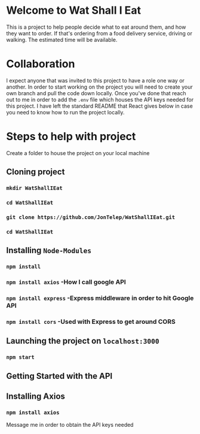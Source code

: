 # Welcome to Wat Shall I Eat
This is a project to help people decide what to eat around them, and how they want to order. If that's ordering from a food delivery service, driving or walking. The estimated time will be available.

# Collaboration
I expect anyone that was invited to this project to have a role one way or another. In order to start working on the project you will need to create your own branch and pull the code down locally. Once you've done that reach out to me in order to add the `.env` file which houses the API keys needed for this project. I have left the standard README that React gives below in case you need to know how to run the project locally.

# Steps to help with project
Create a folder to house the project on your local machine

## Cloning project
### `mkdir WatShallIEat`
### `cd WatShallIEat`
### `git clone https://github.com/JonTelep/WatShallIEat.git`
### `cd WatShallIEat`

## Installing `Node-Modules`
### `npm install` 
### `npm install axios`  -How I call google API
### `npm install express` -Express middleware in order to hit Google API
### `npm install cors`  -Used with Express to get around CORS

## Launching the project on `localhost:3000`
### `npm start`

## Getting Started with the API
## Installing Axios
### `npm install axios`
Message me in order to obtain the API keys needed
